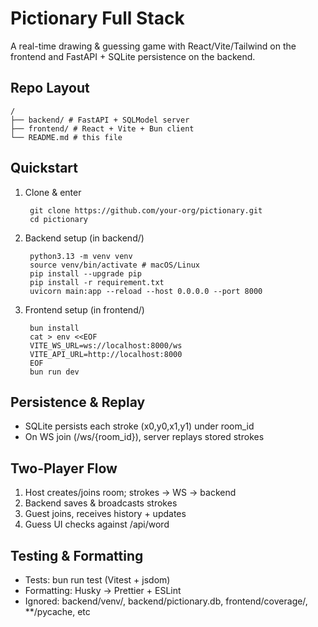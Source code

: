 # Pictionary Full Stack

A real-time drawing & guessing game with React/Vite/Tailwind on the frontend and FastAPI + SQLite persistence on the backend.

## Repo Layout

    /
    ├── backend/ # FastAPI + SQLModel server
    ├── frontend/ # React + Vite + Bun client
    └── README.md # this file

## Quickstart

1. Clone & enter

        git clone https://github.com/your-org/pictionary.git
        cd pictionary

2. Backend setup (in backend/)

        python3.13 -m venv venv
        source venv/bin/activate # macOS/Linux
        pip install --upgrade pip
        pip install -r requirement.txt
        uvicorn main:app --reload --host 0.0.0.0 --port 8000

3. Frontend setup (in frontend/)

        bun install
        cat > env <<EOF
        VITE_WS_URL=ws://localhost:8000/ws
        VITE_API_URL=http://localhost:8000
        EOF
        bun run dev

## Persistence & Replay

- SQLite persists each stroke (x0,y0,x1,y1) under room_id
- On WS join (/ws/{room_id}), server replays stored strokes

## Two-Player Flow

1. Host creates/joins room; strokes → WS → backend
2. Backend saves & broadcasts strokes
3. Guest joins, receives history + updates
4. Guess UI checks against /api/word

## Testing & Formatting

- Tests: bun run test (Vitest + jsdom)
- Formatting: Husky → Prettier + ESLint
- Ignored: backend/venv/, backend/pictionary.db, frontend/coverage/, \*\*/pycache, etc
